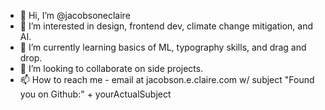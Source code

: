 - 👋 Hi, I’m @jacobsoneclaire
- 👀 I’m interested in design, frontend dev, climate change mitigation, and AI. 
- 🌱 I’m currently learning basics of ML, typography skills, and drag and drop. 
- 💞️ I’m looking to collaborate on side projects. 
- 📫 How to reach me - email at jacobson.e.claire.com w/ subject "Found you on Github:" + yourActualSubject

<!---
jacobsoneclaire/jacobsoneclaire is a ✨ special ✨ repository because its `README.md` (this file) appears on your GitHub profile.
You can click the Preview link to take a look at your changes.
--->
